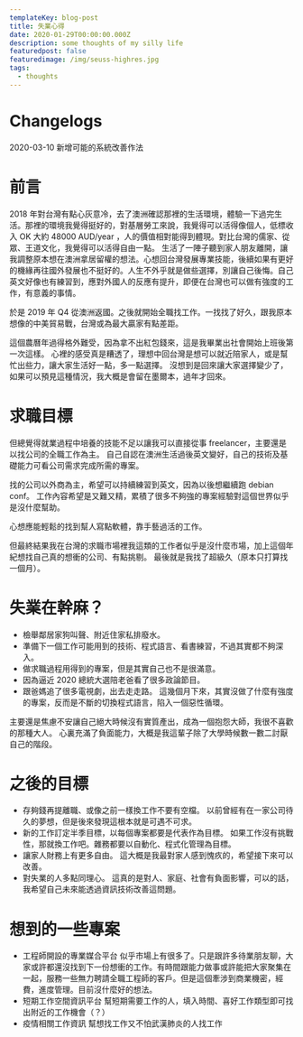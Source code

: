 ```yaml
---
templateKey: blog-post
title: 失業心得
date: 2020-01-29T00:00:00.000Z
description: some thoughts of my silly life
featuredpost: false
featuredimage: /img/seuss-highres.jpg
tags:
  - thoughts
---
```

# Changelogs
2020-03-10 新增可能的系統改善作法
# 前言
2018 年對台灣有點心灰意冷，去了澳洲確認那裡的生活環境，體驗一下過完生活。那裡的環境我覺得挺好的，對基層勞工來說，我覺得可以活得像個人，低標收入 OK 大約 48000 AUD/year ，人的價值相對能得到體現。對比台灣的儒家、從眾、王道文化，我覺得可以活得自由一點。
生活了一陣子聽到家人朋友離開，讓我調整原本想在澳洲拿居留權的想法。心想回台灣發展專業技能，後續如果有更好的機緣再往國外發展也不挺好的。人生不外乎就是做些選擇，別讓自己後悔。自己英文好像也有練習到，應對外國人的反應有提升，即便在台灣也可以做有強度的工作，有意義的事情。

於是 2019 年 Q4 從澳洲返國。之後就開始全職找工作。一找找了好久，跟我原本想像的中美貿易戰，台灣或為最大贏家有點差距。

這個農曆年過得格外難受，因為拿不出紅包錢來，這是我畢業出社會開始上班後第一次這樣。
心裡的感受真是糟透了，理想中回台灣是想可以就近陪家人，或是幫忙出些力，讓大家生活好一點，多一點選擇。
沒想到是回來讓大家選擇變少了，如果可以預見這種情況，我大概是會留在墨爾本，過年才回來。

# 求職目標
但總覺得就業過程中培養的技能不足以讓我可以直接從事 freelancer，主要還是以找公司的全職工作為主。
自己自認在澳洲生活過後英文變好，自己的技術及基礎能力可看公司需求完成所需的專案。

找的公司以外商為主，希望可以持續練習到英文，因為以後想繼續跑 debian conf。
工作內容希望是又難又精，累積了很多不夠強的專案經驗對這個世界似乎是沒什麼幫助。

心想應能輕鬆的找到幫人寫點軟體，靠手藝過活的工作。

但最終結果我在台灣的求職市場裡我這類的工作者似乎是沒什麼市場，加上這個年紀想找自己真的想衝的公司、有點挑剔。
最後就是我找了超級久（原本只打算找一個月）。


# 失業在幹麻？
* 檢舉鄰居家狗叫聲、附近住家私排廢水。
* 準備下一個工作可能用到的技術、程式語言、看書練習，不過其實都不夠深入。
* 做求職過程用得到的專案，但是其實自己也不是很滿意。
* 因為逼近 2020 總統大選陪老爸看了很多政論節目。
* 跟爸媽追了很多電視劇，出去走走路。
這幾個月下來，其實沒做了什麼有強度的專案，反而是不斷的切換程式語言，陷入一個惡性循環。

主要還是焦慮不安讓自己絕大時候沒有實質產出，成為一個抱怨大師，我很不喜歡的那種大人。
心裏充滿了負面能力，大概是我這輩子除了大學時候數一數二討厭自己的階段。

# 之後的目標
* 存夠錢再提離職、或像之前一樣換工作不要有空檔。
以前曾經有在一家公司待久的夢想，但是後來發現這根本就是可遇不可求。
* 新的工作訂定半季目標，以每個專案都要是代表作為目標。
如果工作沒有挑戰性，那就換工作吧。雜務都要以自動化、程式化管理為目標。
* 讓家人財務上有更多自由。
這大概是我最對家人感到愧疚的，希望接下來可以改善。
* 對失業的人多點同理心。
這真的是對人、家庭、社會有負面影響，可以的話，我希望自己未來能透過資訊技術改善這問題。

# 想到的一些專案
* 工程師開設的專業媒合平台
似乎市場上有很多了。只是跟許多待業朋友聊，大家或許都還沒找到下一份想衝的工作。有時間跟能力做事或許能把大家聚集在一起，服務一些無力聘請全職工程師的客戶。但是這個牽涉到商業機密，經費，進度管理。目前沒什麼好的想法。
* 短期工作空間資訊平台
幫短期需要工作的人，填入時間、喜好工作類型即可找出附近的工作機會（？）
* 疫情相關工作資訊
幫想找工作又不怕武漢肺炎的人找工作


